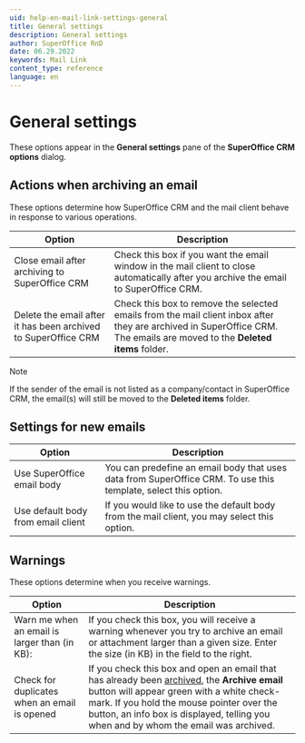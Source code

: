 ```yaml
---
uid: help-en-mail-link-settings-general
title: General settings
description: General settings
author: SuperOffice RnD
date: 06.29.2022
keywords: Mail Link
content_type: reference
language: en
---
```


# General settings

These options appear in the **General settings** pane of the **SuperOffice CRM options** dialog.

## Actions when archiving an email

These options determine how SuperOffice CRM and the mail client behave in response to various operations.

| Option | Description |
|---|---|
| Close email after archiving to SuperOffice CRM | Check this box if you want the email window in the mail client to close automatically after you archive the email to SuperOffice CRM. |
| Delete the email after it has been archived to SuperOffice CRM | Check this box to remove the selected emails from the mail client inbox after they are archived in SuperOffice CRM. The emails are moved to the **Deleted items** folder. |

> [!NOTE]
> If the sender of the email is not listed as a company/contact in SuperOffice CRM, the email(s) will still be moved to the **Deleted items** folder.

## Settings for new emails

| Option | Description |
|---|---|
| Use SuperOffice email body | You can predefine an email body that uses data from SuperOffice CRM. To use this template, select this option. |
| Use default body from email client | If you would like to use the default body from the mail client, you may select this option. |

## Warnings

These options determine when you receive warnings.

| Option | Description |
|---|---|
| Warn me when an email is larger than (in KB): | If you check this box, you will receive a warning whenever you try to archive an email or attachment larger than a given size. Enter the size (in KB) in the field to the right. |
| Check for duplicates when an email is opened | If you check this box and open an email that has already been [archived][2], the **Archive email** button will appear green with a white check-mark. If you hold the mouse pointer over the button, an info box is displayed, telling you when and by whom the email was archived. |

<!-- Referenced links -->
[2]: ../archive.md

<!-- Referenced images -->
